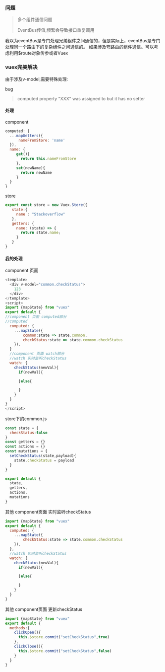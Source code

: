 ### 问题

>多个组件通信问题
>
>EventBus传值,频繁会导致接口重复调用

我以为eventBus是专门处理兄弟组件之间通信的，但是实际上，eventBus是专门处理同一个路由下的复杂组件之间通信的。
如果涉及夸路由的组件通信。可以考虑利用$route对象传参或者Vuex

### vuex完美解决

由于涉及v-model,需要特殊处理:

bug
>computed property "XXX" was assigned to but it has no setter

#### 处理

component
```javascript
computed: {
  ...mapGetters({
      nameFromStore: 'name'
  }),
  name: {
     get(){
       return this.nameFromStore
     },
     set(newName){
       return newName
     } 
  }
}
```

store
```javascript
export const store = new Vuex.Store({
   state:{
     name : "Stackoverflow"
   },
   getters: {
     name: (state) => {
       return state.name;
     }
   }
}
```

#### 我的处理

component 页面 
```javascript
<template>
  <div v-model="common.checkStatus">
    123
  </div>
</template>
<script>
import {mapState} from "vuex"
export default {
//component 页面 computed部分
//computed
  computed: {
    ...mapState({
        common:state => state.common,
        checkStatus:state => state.common.checkStatus
    }),
  }
  //component 页面 watch部分
  //watch 实时监听checkStatus
  watch: {
    checkStatus(newVal){
      if(newVal){

      }else{

      }
    }
  }
}
</script>
```


store下的common.js
```javascript
const state = {
  checkStatus:false
}
const getters = {}
const actions = {}
const mutations = {
  setCheckStatus(state,payload){
    state.checkStatus = payload
  }
}

export default {
  state,
  getters,
  actions,
  mutations
}
```

其他 component页面 实时监听checkStatus
```javascript
import {mapState} from "vuex"
export default {
  computed: {
    ...mapState({
        checkStatus:state => state.common.checkStatus
    }),
  },
  //watch 实时监听checkStatus
  watch: {
    checkStatus(newVal){
      if(newVal){

      }else{

      }
    }
  }
}
```

其他 component页面 更新checkStatus
```javascript
import {mapState} from "vuex"
export default {
  methods:{
    clickOpen(){
      this.$store.commit("setCheckStatus",true)
    },
    clickClose(){
      this.$store.commit("setCheckStatus",false)
    }
  }
}
```



